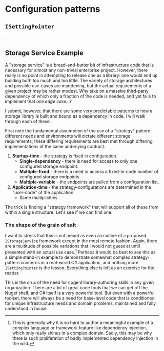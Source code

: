 # Configuration patterns
## `ISettingPointer`
...

##  Storage Service Example

A "storage service" is a bread-and-butter bit of infrastructure code that is necessary for almost any non-trivial
enterprise project. However, there really is no point in attempting to release one as a library: one would end up
building both too much and too little. The variety of storage architectures and possible use-cases are maddening,
but the actual requirements of a given project may be rather modest. Why take on a massive third-party dependency
of which only a fraction of the code is needed, and yet fails to implement that _one edge case_...?

I submit, however, that there are some very predictable patterns to how a storage library is built and bound as a
dependency in code. I will walk through each of these.

First note the fundamental assumption of the use of a "strategy"
pattern: different needs and environments will dictate different storage requirements; these differing requirements
are best met through differing implementations of the same underlying contract.
1. **Startup-time** - the strategy is fixed in configuration.
   - **Single-dependency** - there is need for access to only one configured storage endpoint.
   - **Multiple-fixed** - there is a need to access a fixed-in-code number of configured storage endpoints.
   - **Multiple-variable** - the endpoints are pulled from a configuration list.
2. **Application-time** - the strategy-configurations are determined in the "user-code" of the application.
   - Same multiplicities.

The trick is finding a "strategy framework" that will support all of these from within a single structure. Let's see if
we can find one.

### The shape of the grain of salt
I want to stress that this is not meant as even an outline of a proposed `IStorageService` framework except in
the most remote fashion. Again, there are a multitude of possible variations that I would not guess at until presented
with an actual use case.[^1] Perhaps it would be best to see this as a simple stand-in example to demonstrate somewhat
complex strategy-pattern concerns in a real-world C# application, and nothing more. `ISettingPointer` is the
lesson. Everything else is left as an exercise for the reader.

This is the crux of the need for cogent library-authoring skills in any given organization. There are a lot of great code
tools that we can get off the Nuget shelf, and C# itself is a very powerful tool. But even with a powerful toolset,
there will always be a need for base-level code that is conditioned for unique infrastructure needs and domain
problems, maintained and fully understood in house.

[^1]: This is generally why it is so hard to author a meaningful example of a complex language or framework feature like
dependency injection, which only really shines in a complex domain. Sadly, this may be why there is such proliferation
of badly implemented dependency injection in the wild.
